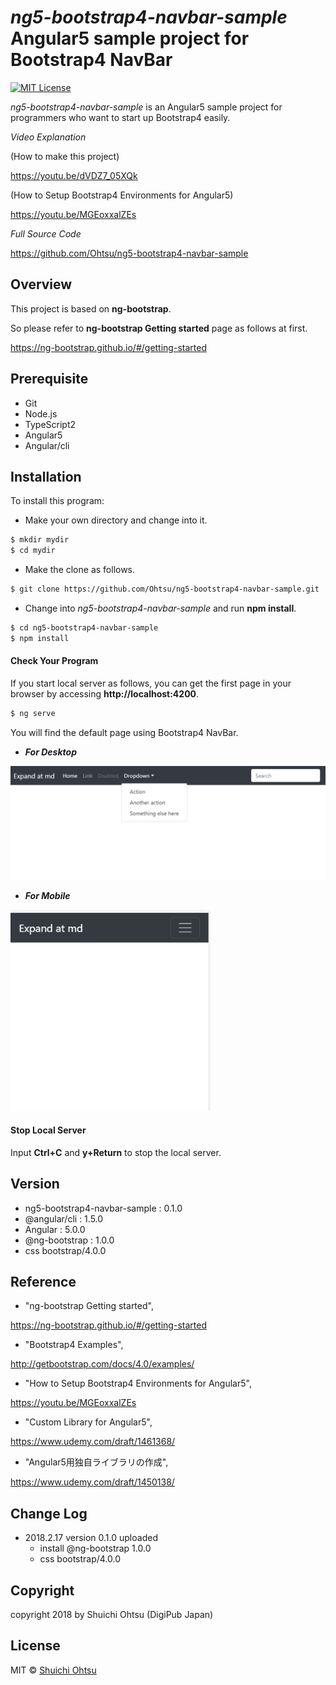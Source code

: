 
# _ng5-bootstrap4-navbar-sample_ Angular5 sample project for Bootstrap4 NavBar
[![MIT License](http://img.shields.io/badge/license-MIT-blue.svg?style=flat)](LICENSE)


_ng5-bootstrap4-navbar-sample_ is an Angular5 sample project for programmers who want to start up Bootstrap4 easily.

_Video Explanation_

(How to make this project)

 <https://youtu.be/dVDZ7_05XQk>

(How to Setup Bootstrap4 Environments for Angular5)

<https://youtu.be/MGEoxxalZEs>

_Full Source Code_

<https://github.com/Ohtsu/ng5-bootstrap4-navbar-sample>

## Overview 

This project is based on **ng-bootstrap**. 
    
So please refer to **ng-bootstrap Getting started** page as follows at first. 
    
<https://ng-bootstrap.github.io/#/getting-started>
 


## Prerequisite

   - Git
   - Node.js
   - TypeScript2
   - Angular5
   - Angular/cli



## Installation

To install this program:

   - Make your own directory and change into it.

```bash
$ mkdir mydir
$ cd mydir
```
   - Make the clone as follows.

```bash
$ git clone https://github.com/Ohtsu/ng5-bootstrap4-navbar-sample.git
```

   - Change into _ng5-bootstrap4-navbar-sample_ and run **npm install**.

```bash
$ cd ng5-bootstrap4-navbar-sample
$ npm install 
```


#### Check Your Program

If you start local server as follows, you can get the first page in your browser by accessing **http://localhost:4200**.


```bash
$ ng serve
```
You will find the default page using Bootstrap4 NavBar.

  - ***For Desktop*** 

  <img src="https://raw.githubusercontent.com/Ohtsu/images/master/ng5-bootstrap4/ng5-bootstrap4-navbar_default_page_02.png" width= "640" >

  - ***For Mobile*** 

  <img src="https://raw.githubusercontent.com/Ohtsu/images/master/ng5-bootstrap4/ng5-bootstrap4-navbar_for_mobile_page_01.png" width= "320" >

#### Stop Local Server

Input **Ctrl+C** and **y+Return** to stop the local server.




## Version

   - ng5-bootstrap4-navbar-sample : 0.1.0
   - @angular/cli : 1.5.0
   - Angular      : 5.0.0
   - @ng-bootstrap : 1.0.0
   - css bootstrap/4.0.0



## Reference

- "ng-bootstrap Getting started",

<https://ng-bootstrap.github.io/#/getting-started>

- "Bootstrap4 Examples",

<http://getbootstrap.com/docs/4.0/examples/>

- "How to Setup Bootstrap4 Environments for Angular5",

<https://youtu.be/MGEoxxalZEs>

- "Custom Library for Angular5",

<https://www.udemy.com/draft/1461368/>

- "Angular5用独自ライブラリの作成",

<https://www.udemy.com/draft/1450138/>


## Change Log

 - 2018.2.17  version 0.1.0 uploaded 
    - install @ng-bootstrap 1.0.0
    - css bootstrap/4.0.0


## Copyright

copyright 2018 by Shuichi Ohtsu (DigiPub Japan)


## License

MIT © [Shuichi Ohtsu](ohtsu@digipub-net.com)
